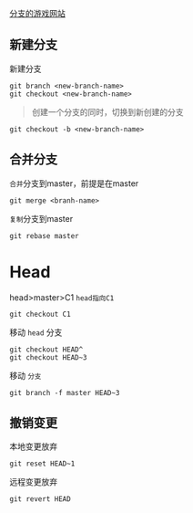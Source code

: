 

[分支的游戏网站](https://learngitbranching.js.org) 

## 新建分支

新建分支

```
git branch <new-branch-name>
git checkout <new-branch-name>
```

> 创建一个分支的同时，切换到新创建的分支

```
git checkout -b <new-branch-name>
```

## 合并分支

`合并`分支到master，前提是在master

```
git merge <branh-name>
```

`复制`分支到master

```
git rebase master
```

# Head

head>master>C1 `head指向C1` 

```
git checkout C1
```

移动 `head` 分支

```
git checkout HEAD^
git checkout HEAD~3
```

移动 `分支` 

```
git branch -f master HEAD~3
```

## 撤销变更

本地变更放弃

```
git reset HEAD~1
```

远程变更放弃

```
git revert HEAD
```

